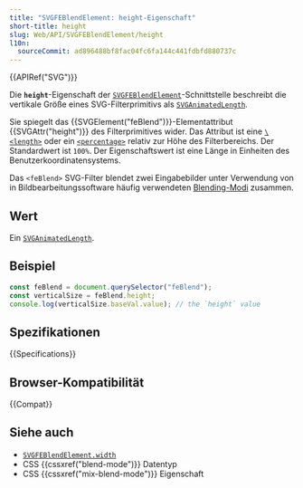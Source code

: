 ```yaml
---
title: "SVGFEBlendElement: height-Eigenschaft"
short-title: height
slug: Web/API/SVGFEBlendElement/height
l10n:
  sourceCommit: ad896488bf8fac04fc6fa144c441fdbfd880737c
---
```


{{APIRef("SVG")}}

Die **`height`**-Eigenschaft der [`SVGFEBlendElement`](/de/docs/Web/API/SVGFEBlendElement)-Schnittstelle beschreibt die vertikale Größe eines SVG-Filterprimitivs als [`SVGAnimatedLength`](/de/docs/Web/API/SVGAnimatedLength).

Sie spiegelt das {{SVGElement("feBlend")}}-Elementattribut {{SVGAttr("height")}} des Filterprimitives wider. Das Attribut ist eine [`\<length>`](/de/docs/Web/SVG/Content_type#length) oder ein [`<percentage>`](/de/docs/Web/SVG/Content_type#percentage) relativ zur Höhe des Filterbereichs. Der Standardwert ist `100%`. Der Eigenschaftswert ist eine Länge in Einheiten des Benutzerkoordinatensystems.

Das `<feBlend>` SVG-Filter blendet zwei Eingabebilder unter Verwendung von in Bildbearbeitungssoftware häufig verwendeten [Blending-Modi](/de/docs/Web/CSS/blend-mode) zusammen.

## Wert

Ein [`SVGAnimatedLength`](/de/docs/Web/API/SVGAnimatedLength).

## Beispiel

```js
const feBlend = document.querySelector("feBlend");
const verticalSize = feBlend.height;
console.log(verticalSize.baseVal.value); // the `height` value
```

## Spezifikationen

{{Specifications}}

## Browser-Kompatibilität

{{Compat}}

## Siehe auch

- [`SVGFEBlendElement.width`](/de/docs/Web/API/SVGFEBlendElement/width)
- CSS {{cssxref("blend-mode")}} Datentyp
- CSS {{cssxref("mix-blend-mode")}} Eigenschaft

